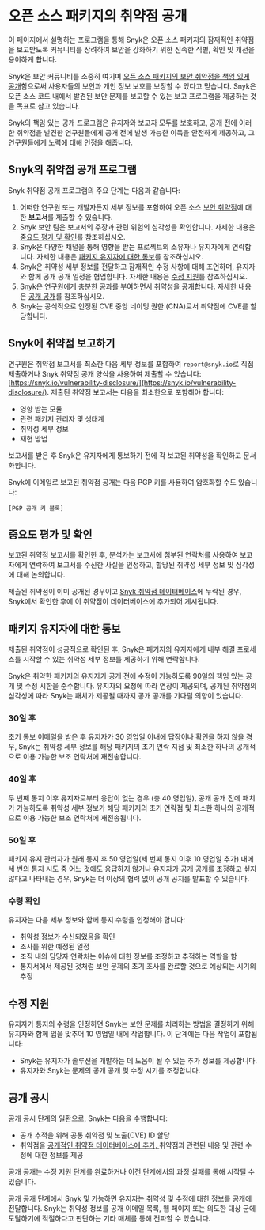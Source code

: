 # 오픈 소스 패키지의 취약점 공개

이 페이지에서 설명하는 프로그램을 통해 Snyk은 오픈 소스 패키지의 잠재적인 취약점을 보고받도록 커뮤니티를 장려하여 보안을 강화하기 위한 신속한 식별, 확인 및 개선을 용이하게 합니다. 

Snyk은 보안 커뮤니티를 소중히 여기며 [오픈 소스 패키지의 보안 취약점을 책임 있게 공개](https://snyk.io/series/open-source-security/report-2020)함으로써 사용자들의 보안과 개인 정보 보호를 보장할 수 있다고 믿습니다. Snyk은 오픈 소스 코드 내에서 발견된 보안 문제를 보고할 수 있는 보고 프로그램을 제공하는 것을 목표로 삼고 있습니다.

Snyk의 책임 있는 공개 프로그램은 유지자와 보고자 모두를 보호하고, 공개 전에 이러한 취약점을 발견한 연구원들에게 공개 전에 발생 가능한 이득을 안전하게 제공하고, 그 연구원들에게 노력에 대해 인정을 해줍니다.

## Snyk의 취약점 공개 프로그램

Snyk 취약점 공개 프로그램의 주요 단계는 다음과 같습니다:

1. 어떠한 연구원 또는 개발자든지 세부 정보를 포함하여 오픈 소스 [보안 취약점](https://snyk.io/learn/security-vulnerability-exploits-threats/)에 대한 **보고서**를 제출할 수 있습니다.
2. Snyk 보안 팀은 보고서의 주장과 관련 위험의 심각성을 확인합니다. 자세한 내용은 [중요도 평가 및 확인](disclosure-of-a-vulnerability-in-an-open-source-package.md#triaging-and-validation)를 참조하십시오.
3. Snyk은 다양한 채널을 통해 영향을 받는 프로젝트의 소유자나 유지자에게 연락합니다. 자세한 내용은 [패키지 유지자에 대한 통보](disclosure-of-a-vulnerability-in-an-open-source-package.md#notification-of-the-package-maintainer)를 참조하십시오.
4. Snyk은 취약성 세부 정보를 전달하고 잠재적인 수정 사항에 대해 조언하며, 유지자와 함께 공개 공개 일정을 협업합니다. 자세한 내용은 [수정 지원](disclosure-of-a-vulnerability-in-an-open-source-package.md#fix-assistance)를 참조하십시오.
5. Snyk은 연구원에게 충분한 공과를 부여하면서 취약성을 공개합니다. 자세한 내용은 [공개 공개](disclosure-of-a-vulnerability-in-an-open-source-package.md#public-disclosure)를 참조하십시오.
6. Snyk는 공식적으로 인정된 CVE 중앙 네이밍 권한 (CNA)로서 취약점에 CVE를 할당합니다.

## Snyk에 취약점 보고하기

연구원은 취약점 보고서를 최소한 다음 세부 정보를 포함하여 `report@snyk.io`로 직접 제출하거나 Snyk 취약점 공개 양식을 사용하여 제출할 수 있습니다: [https://snyk.io/vulnerability-disclosure/](https://snyk.io/vulnerability-disclosure/). 제출된 취약점 보고서는 다음을 최소한으로 포함해야 합니다:

- 영향 받는 모듈
- 관련 패키지 관리자 및 생태계
- 취약성 세부 정보
- 재현 방법

보고서를 받은 후 Snyk은 유지자에게 통보하기 전에 각 보고된 취약성을 확인하고 문서화합니다.

Snyk에 이메일로 보고된 취약점 공개는 다음 PGP 키를 사용하여 암호화할 수도 있습니다:

``` 
[PGP 공개 키 블록]
```

## 중요도 평가 및 확인

보고된 취약점 보고서를 확인한 후, 분석가는 보고서에 첨부된 연락처를 사용하여 보고자에게 연락하여 보고서를 수신한 사실을 인정하고, 할당된 취약성 세부 정보 및 심각성에 대해 논의합니다.

제출된 취약점이 이미 공개된 경우이고 [Snyk 취약점 데이터베이스](https://security.snyk.io)에 누락된 경우, Snyk에서 확인한 후에 이 취약점이 데이터베이스에 추가되어 게시됩니다.

## 패키지 유지자에 대한 통보

제출된 취약점이 성공적으로 확인된 후, Snyk은 패키지의 유지자에게 내부 해결 프로세스를 시작할 수 있는 취약성 세부 정보를 제공하기 위해 연락합니다.

Snyk은 취약한 패키지의 유지자가 공개 전에 수정이 가능하도록 90일의 책임 있는 공개 및 수정 시한을 준수합니다. 유지자의 요청에 따라 연장이 제공되며, 공개된 취약점의 심각성에 따라 Snyk는 패치가 제공될 때까지 공개 공개를 기다릴 의향이 있습니다.

### 30일 후

초기 통보 이메일을 받은 후 유지자가 30 영업일 이내에 답장이나 확인을 하지 않을 경우, Snyk는 취약성 세부 정보를 해당 패키지의 초기 연락 지점 및 최소한 하나의 공개적으로 이용 가능한 보조 연락처에 재전송합니다.

### 40일 후

두 번째 통지 이후 유지자로부터 응답이 없는 경우 (총 40 영업일), 공개 공개 전에 패치가 가능하도록 취약성 세부 정보가 해당 패키지의 초기 연락점 및 최소한 하나의 공개적으로 이용 가능한 보조 연락처에 재전송됩니다.

### 50일 후

패키지 유지 관리자가 원래 통지 후 50 영업일(세 번째 통지 이후 10 영업일 추가) 내에 세 번의 통지 시도 중 어느 것에도 응답하지 않거나 유지자가 공개 공개를 조정하고 싶지 않다고 나타내는 경우, Snyk는 더 이상의 협력 없이 공개 공지를 발표할 수 있습니다.

### 수령 확인

유지자는 다음 세부 정보와 함께 통지 수령을 인정해야 합니다:

- 취약성 정보가 수신되었음을 확인
- 조사를 위한 예정된 일정
- 조직 내의 담당자 연락처는 이슈에 대한 정보를 조정하고 추적하는 역할을 함
- 통지서에서 제공된 것처럼 보안 문제의 초기 조사를 완료할 것으로 예상되는 시기의 추정

## 수정 지원

유지자가 통지의 수령을 인정하면 Snyk는 보안 문제를 처리하는 방법을 결정하기 위해 유지자와 함께 입을 맞추어 10 영업일 내에 작업합니다. 이 단계에는 다음 작업이 포함됩니다:

- Snyk는 유지자가 솔루션을 개발하는 데 도움이 될 수 있는 추가 정보를 제공합니다.
- 유지자와 Snyk는 문제의 공개 공개 및 수정 시기를 조정합니다.

## 공개 공시

공개 공시 단계의 일환으로, Snyk는 다음을 수행합니다:

- 공개 추적을 위해 공통 취약점 및 노출(CVE) ID 할당
- 취약점을 [공개적인 취약점 데이터베이스에 추가, ](https://security.snyk.io/)취약점과 관련된 내용 및 관련 수정에 대한 정보를 제공

공개 공개는 수정 지원 단계를 완료하거나 이전 단계에서의 과정 실패를 통해 시작될 수 있습니다.

공개 공개 단계에서 Snyk 및 가능하면 유지자는 취약성 및 수정에 대한 정보를 공개에 전달합니다. Snyk는 취약성 정보를 공개 이메일 목록, 웹 페이지 또는 의도한 대상 군에 도달하기에 적절하다고 판단하는 기타 매체를 통해 전파할 수 있습니다.